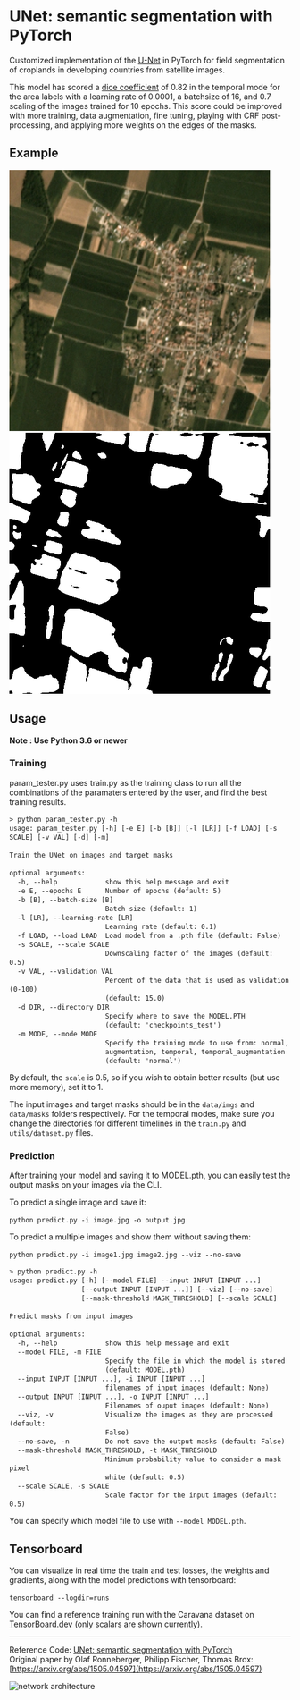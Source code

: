 # UNet: semantic segmentation with PyTorch

Customized implementation of the [U-Net](https://arxiv.org/abs/1505.04597) in PyTorch for field segmentation of croplands in developing countries from satellite images.

This model has scored a [dice coefficient](https://en.wikipedia.org/wiki/S%C3%B8rensen%E2%80%93Dice_coefficient) of 0.82 in the temporal mode for the area labels with a learning rate of 0.0001, a batchsize of 16, and 0.7 scaling of the images trained for 10 epochs. This score could be improved with more training, data augmentation, fine tuning, playing with CRF post-processing, and applying more weights on the edges of the masks.

## Example
![input a random image in the test dataset](https://github.com/erfan377/Pytorch-UNet/blob/master/ex.jpeg)
![Output for a random image in the test dataset](https://github.com/erfan377/Pytorch-UNet/blob/master/ex_pred.png)

## Usage
**Note : Use Python 3.6 or newer**

### Training
param_tester.py uses train.py as the training class to run all the combinations of the paramaters entered by the user, and find the best training results.

```shell script
> python param_tester.py -h
usage: param_tester.py [-h] [-e E] [-b [B]] [-l [LR]] [-f LOAD] [-s SCALE] [-v VAL] [-d] [-m]

Train the UNet on images and target masks

optional arguments:
  -h, --help            show this help message and exit
  -e E, --epochs E      Number of epochs (default: 5)
  -b [B], --batch-size [B]
                        Batch size (default: 1)
  -l [LR], --learning-rate [LR]
                        Learning rate (default: 0.1)
  -f LOAD, --load LOAD  Load model from a .pth file (default: False)
  -s SCALE, --scale SCALE
                        Downscaling factor of the images (default: 0.5)
  -v VAL, --validation VAL
                        Percent of the data that is used as validation (0-100)
                        (default: 15.0)
  -d DIR, --directory DIR 
                        Specify where to save the MODEL.PTH
                        (default: 'checkpoints_test')
  -m MODE, --mode MODE
                        Specify the training mode to use from: normal, 
                        augmentation, temporal, temporal_augmentation
                        (default: 'normal')

```
By default, the `scale` is 0.5, so if you wish to obtain better results (but use more memory), set it to 1.

The input images and target masks should be in the `data/imgs` and `data/masks` folders respectively. For the temporal modes, make sure you change the directories for different timelines in the `train.py` and `utils/dataset.py` files.


### Prediction

After training your model and saving it to MODEL.pth, you can easily test the output masks on your images via the CLI.

To predict a single image and save it:

`python predict.py -i image.jpg -o output.jpg`

To predict a multiple images and show them without saving them:

`python predict.py -i image1.jpg image2.jpg --viz --no-save`

```shell script
> python predict.py -h
usage: predict.py [-h] [--model FILE] --input INPUT [INPUT ...]
                  [--output INPUT [INPUT ...]] [--viz] [--no-save]
                  [--mask-threshold MASK_THRESHOLD] [--scale SCALE]

Predict masks from input images

optional arguments:
  -h, --help            show this help message and exit
  --model FILE, -m FILE
                        Specify the file in which the model is stored
                        (default: MODEL.pth)
  --input INPUT [INPUT ...], -i INPUT [INPUT ...]
                        filenames of input images (default: None)
  --output INPUT [INPUT ...], -o INPUT [INPUT ...]
                        Filenames of ouput images (default: None)
  --viz, -v             Visualize the images as they are processed (default:
                        False)
  --no-save, -n         Do not save the output masks (default: False)
  --mask-threshold MASK_THRESHOLD, -t MASK_THRESHOLD
                        Minimum probability value to consider a mask pixel
                        white (default: 0.5)
  --scale SCALE, -s SCALE
                        Scale factor for the input images (default: 0.5)
```
You can specify which model file to use with `--model MODEL.pth`.

## Tensorboard
You can visualize in real time the train and test losses, the weights and gradients, along with the model predictions with tensorboard:

`tensorboard --logdir=runs`

You can find a reference training run with the Caravana dataset on [TensorBoard.dev](https://tensorboard.dev/experiment/1m1Ql50MSJixCbG1m9EcDQ/#scalars&_smoothingWeight=0.6) (only scalars are shown currently).

---
Reference Code: [UNet: semantic segmentation with PyTorch](https://github.com/milesial/Pytorch-UNet)  
Original paper by Olaf Ronneberger, Philipp Fischer, Thomas Brox: [https://arxiv.org/abs/1505.04597](https://arxiv.org/abs/1505.04597)

![network architecture](https://i.imgur.com/jeDVpqF.png)
